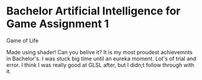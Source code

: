 # Bachelor Artificial Intelligence for Game Assignment 1
Game of Life

Made using shader! Can you belive it?
It is my most proudest achievemnts in Bachelor's. I was stuck big time until an eureka moment.
Lot's of trial and error. I think I was really good at GLSL after, but I didn;t follow through with it.
